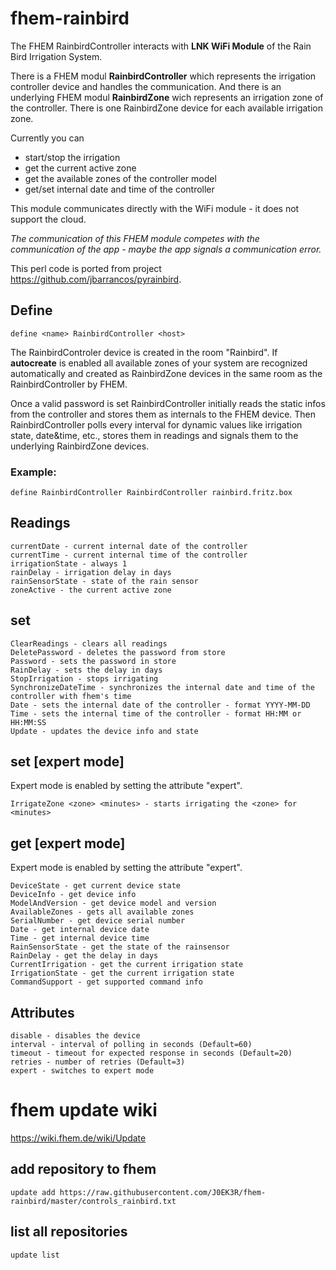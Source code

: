 # fhem-rainbird
The FHEM RainbirdController interacts with **LNK WiFi Module** of the Rain Bird Irrigation System.

There is a FHEM modul **RainbirdController** which represents the irrigation controller device and handles the communication.
And there is an underlying FHEM modul **RainbirdZone** wich represents an irrigation zone of the controller. There is one RainbirdZone device for each available irrigation zone.


Currently you can
* start/stop the irrigation
* get the current active zone
* get the available zones of the controller model
* get/set internal date and time of the controller

This module communicates directly with the WiFi module - it does not support the cloud.

*The communication of this FHEM module competes with the communication of the app - maybe the app signals a communication error.*

This perl code is ported from project https://github.com/jbarrancos/pyrainbird.

## Define

    define <name> RainbirdController <host>

The RainbirdControler device is created in the room "Rainbird".
If **autocreate** is enabled all available zones of your system are recognized automatically and created as RainbirdZone devices in the same room as the RainbirdController by FHEM.

Once a valid password is set RainbirdController initially reads the static infos from the controller and stores them as internals to the FHEM device.
Then RainbirdController polls every interval for dynamic values like irrigation state, date&time, etc., stores them in readings and signals them to the underlying RainbirdZone devices.


### Example:

    define RainbirdController RainbirdController rainbird.fritz.box

## Readings
    currentDate - current internal date of the controller
    currentTime - current internal time of the controller
    irrigationState - always 1
    rainDelay - irrigation delay in days
    rainSensorState - state of the rain sensor
    zoneActive - the current active zone

## set
    ClearReadings - clears all readings
    DeletePassword - deletes the password from store
    Password - sets the password in store
    RainDelay - sets the delay in days
    StopIrrigation - stops irrigating
    SynchronizeDateTime - synchronizes the internal date and time of the controller with fhem's time
    Date - sets the internal date of the controller - format YYYY-MM-DD
    Time - sets the internal time of the controller - format HH:MM or HH:MM:SS
    Update - updates the device info and state

## set [expert mode]

Expert mode is enabled by setting the attribute "expert".

    IrrigateZone <zone> <minutes> - starts irrigating the <zone> for <minutes>

## get [expert mode]

Expert mode is enabled by setting the attribute "expert".

    DeviceState - get current device state
    DeviceInfo - get device info
    ModelAndVersion - get device model and version
    AvailableZones - gets all available zones
    SerialNumber - get device serial number
    Date - get internal device date
    Time - get internal device time
    RainSensorState - get the state of the rainsensor
    RainDelay - get the delay in days
    CurrentIrrigation - get the current irrigation state
    IrrigationState - get the current irrigation state
    CommandSupport - get supported command info

## Attributes

    disable - disables the device
    interval - interval of polling in seconds (Default=60)
    timeout - timeout for expected response in seconds (Default=20)
    retries - number of retries (Default=3)
    expert - switches to expert mode

# fhem update wiki
https://wiki.fhem.de/wiki/Update

## add repository to fhem
    update add https://raw.githubusercontent.com/J0EK3R/fhem-rainbird/master/controls_rainbird.txt

## list all repositories
    update list
